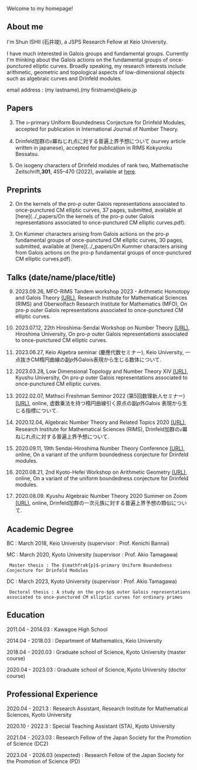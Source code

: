 
Welcome to my homepage!

## About me
I'm Shun ISHII (石井竣), a JSPS Research Fellow at Keio University.

I have much interested in Galois groups and fundamental groups. Currently I'm thinking about the Galois actions on the fundamental groups of once-punctured elliptic curves. Broadly speaking, my research interests include arithmetic, geometric and topological aspects of low-dimensional objects such as algebraic curves and Drinfeld modules.

email address : (my lastname).(my firstname)@keio.jp


## Papers
3. The $\mathfrak{p}$-primary Uniform Boundedness Conjecture for Drinfeld Modules, accepted for publication in International Journal of Number Theory.

2. Drinfeld加群の$\mathfrak{p}$冪ねじれ点に対する普遍上界予想について (survey article written in japanese), accepted for publication in RIMS Kokyuroku Bessatsu.

1. On isogeny characters of Drinfeld modules of rank two, Mathematische Zeitschrift,**301**, 455–470 (2022), available at [here](https://link.springer.com/article/10.1007/s00209-021-02921-5).


## Preprints
2. On the kernels of the pro-$p$ outer Galois representations associated to once-punctured CM elliptic curves, 37 pages, submitted, available at [here](../_papers/On the kernels of the pro-p outer Galois representations associated to once-punctured CM elliptic curves.pdf).

1. On Kummer characters arising from Galois actions on the pro-$p$ fundamental groups of once-punctured CM elliptic curves, 30 pages, submitted, available at [here](../_papers/On Kummer characters arising from Galois actions on the pro-p fundamental groups of once-punctured CM elliptic curves.pdf).


## Talks (date/name/place/title)
9. 2023.09.26, MFO-RIMS Tandem workshop 2023 - Arithmetic Homotopy and Galois Theory [(URL)](https://ahgt.math.cnrs.fr/activities/workshops/MFO-RIMS23/), Research Institute for Mathematical Sciences (RIMS) and Oberwolfach Research Institute for Mathematics (MFO), On pro-$p$ outer Galois representations associated to once-punctured CM elliptic curves.

8. 2023.07.12, 22th Hiroshima-Sendai Workshop on Number Theory [(URL)](https://math0.pm.tokushima-u.ac.jp/~hiroki/hiroshima23.html), Hiroshima University, On pro-$p$ outer Galois representations associated to once-punctured CM elliptic curves.

7. 2023.06.27, Keio Algebra seminar (慶應代数セミナー), Keio University, 一点抜きCM楕円曲線の副$p$外Galois表現から生じる数体について.

6. 2023.03.28, Low Dimensional Topology and Number Theory XIV [(URL)](https://www2.math.kyushu-u.ac.jp/~morisita/), Kyushu University, On pro-$p$ outer Galois representations associated to once-punctured CM elliptic curves.

5. 2022.02.07, Mathsci Freshman Seminor 2022 (第5回数理新人セミナー) [(URL)](https://sites.google.com/view/math-graduate/MATHSCI-FRESHMAN-SEMINAR/2022/プログラム及びアブストラクト), online, 虚数乗法を持つ楕円曲線引く原点の副$p$外Galois 表現から生じる指標について.

4. 2020.12.04, Algebraic Number Theory and Related Topics 2020 [(URL)](http://ntw.sci.u-toyama.ac.jp/rimsant2020/), Research Institute for Mathematical Sciences (RIMS), Drinfeld加群の$\mathfrak{p}$冪ねじれ点に対する普遍上界予想について.

3. 2020.09.11, 19th Sendai-Hiroshima Number Theory Conference [(URL)](https://math0.pm.tokushima-u.ac.jp/~hiroki/hiroshima20.html), online, On a variant of the uniform boundedness conjecture for Drinfeld modules.

2. 2020.08.21, 2nd Kyoto-Hefei Workshop on Arithmetic Geometry [(URL)](https://www.kurims.kyoto-u.ac.jp/~yuyang/confer/Kyoto-Hefei-2nd.html), online, On a variant of the uniform boundedness conjecture for Drinfeld modules.

1. 2020.08.09. Kyushu Algebraic Number Theory 2020 Summer on Zoom [(URL)](https://sites.google.com/view/kant2020sonzoom/), online, Drinfeld加群の一次元族に対する普遍上界予想の類似について.


## Academic Degree
BC : March 2018, Keio University (supervisor : Prof. Kenichi Bannai)

MC : March 2020, Kyoto University (supervisor : Prof. Akio Tamagawa)

     Master thesis : The $\mathfrak{p}$-primary Uniform Boundedness Conjecture for Drinfeld Modules

DC : March 2023, Kyoto University (supervisor : Prof. Akio Tamagawa)

     Doctoral thesis : A study on the pro-$p$ outer Galois representations associated to once-punctured CM elliptic curves for ordinary primes

## Education
2011.04 - 2014.03 : Kawagoe High School

2014.04 - 2018.03 : Department of Mathematics, Keio University

2018.04 - 2020.03 : Graduate school of Science, Kyoto University (master course)

2020.04 - 2023.03 : Graduate school of Science, Kyoto University (doctor course)

## Professional Experience
2020.04 - 2021.3 : Research Assistant, Research Institute for Mathematical Sciences, Kyoto University

2020.10 - 2022.3 : Special Teaching Assistant (STA), Kyoto University

2021.04 - 2023.03 : Research Fellow of the Japan Society for the Promotion of Science (DC2)

2023.04 - 2026.03 (expected) : Research Fellow of the Japan Society for the Promotion of Science (PD)

